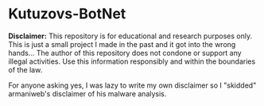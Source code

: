 # Kutuzovs-BotNet
**Disclaimer:** This repository is for educational and research purposes only. This is just a small project I made in the past and it got into the wrong hands... The author of this repository does not condone or support any illegal activities. Use this information responsibly and within the boundaries of the law.

For anyone asking yes, I was lazy to write my own disclaimer so I "skidded" armaniweb's disclaimer of his malware analysis.
